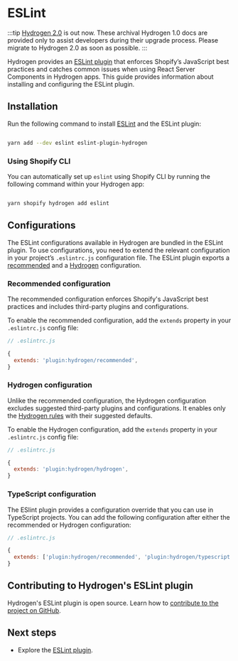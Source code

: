 # ESLint


:::tip
[Hydrogen 2.0](https://hydrogen.shopify.dev) is out now. These archival Hydrogen 1.0 docs are provided only to assist developers during their upgrade process. Please migrate to Hydrogen 2.0 as soon as possible.
:::



Hydrogen provides an [ESLint plugin](https://github.com/Shopify/hydrogen/tree/main/packages/eslint-plugin) that enforces Shopify’s JavaScript best practices and catches common issues when using React Server Components in Hydrogen apps. This guide provides information about installing and configuring the ESLint plugin.

## Installation

Run the following command to install [ESLint](https://eslint.org/) and the ESLint plugin:

```bash

yarn add --dev eslint eslint-plugin-hydrogen
```



### Using Shopify CLI

You can automatically set up `eslint` using Shopify CLI by running the following command within your Hydrogen app:

```bash

yarn shopify hydrogen add eslint
```



## Configurations

The ESLint configurations available in Hydrogen are bundled in the ESLint plugin. To use configurations, you need to extend the relevant configuration in your project’s `.eslintrc.js` configuration file. The ESLint plugin exports a [recommended](#recommended-configuration) and a [Hydrogen](#hydrogen-configuration) configuration.

### Recommended configuration

The recommended configuration enforces Shopify's JavaScript best practices and includes third-party plugins and configurations.

To enable the recommended configuration, add the `extends` property in your `.eslintrc.js` config file:

```js
// .eslintrc.js

{
  extends: 'plugin:hydrogen/recommended',
}
```



### Hydrogen configuration

Unlike the recommended configuration, the Hydrogen configuration excludes suggested third-party plugins and configurations. It enables only the [Hydrogen rules](https://github.com/Shopify/hydrogen/tree/main/packages/eslint-plugin/src/rules) with their suggested defaults.

To enable the Hydrogen configuration, add the `extends` property in your `.eslintrc.js` config file:

```js
// .eslintrc.js

{
  extends: 'plugin:hydrogen/hydrogen',
}
```



### TypeScript configuration

The ESlint plugin provides a configuration override that you can use in TypeScript projects. You can add the following configuration after either the recommended or Hydrogen configuration:

```js
// .eslintrc.js

{
  extends: ['plugin:hydrogen/recommended', 'plugin:hydrogen/typescript'],
}
```



## Contributing to Hydrogen's ESLint plugin

Hydrogen's ESLint plugin is open source. Learn how to [contribute to the project on GitHub](https://github.com/Shopify/hydrogen/blob/main/packages/eslint-plugin/.github/CONTRIBUTING/).

## Next steps

- Explore the [ESLint plugin](https://github.com/Shopify/hydrogen/tree/main/packages/eslint-plugin).
